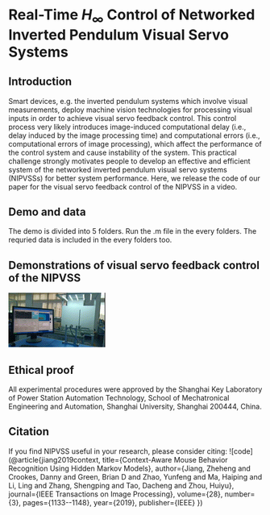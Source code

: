 # Real-Time $H_{\infty}$ Control of Networked Inverted Pendulum Visual Servo Systems
## Introduction
Smart devices, e.g. the inverted pendulum systems which involve visual measurements, deploy machine vision technologies for processing visual inputs in order to achieve visual servo feedback control. This control process very likely introduces image-induced computational delay (i.e., delay induced by the image processing time) and computational errors (i.e., computational errors of image processing), which affect the performance of the control system and cause instability of the system. This practical challenge strongly motivates people to develop an effective and efficient system of the networked inverted pendulum visual servo systems (NIPVSSs) for better system performance. Here, we release the code of our paper for the visual servo feedback control of the NIPVSS in a video. 
## Demo and data
The demo is divided into 5 folders. Run the .m file in the every folders. The requried data is included in the every folders too.
## Demonstrations of visual servo feedback control of the NIPVSS
![image](https://github.com/Weiran2019/TCYB-Inverted-Pendulum-Code/blob/master/Experiments_Inveted_Pendulum_Platform.gif)
## Ethical proof
All experimental procedures were approved by the Shanghai Key Laboratory of Power Station Automation Technology, School of Mechatronical Engineering and Automation, Shanghai University, Shanghai 200444, China.
## Citation
If you find NIPVSS useful in your research, please consider citing:
![code](@article{jiang2019context,
  title={Context-Aware Mouse Behavior Recognition Using Hidden Markov Models},
  author={Jiang, Zheheng and Crookes, Danny and Green, Brian D and Zhao, Yunfeng and Ma, Haiping and Li, Ling and Zhang, Shengping and
  Tao, Dacheng and Zhou, Huiyu},
  journal={IEEE Transactions on Image Processing},
  volume={28},
  number={3},
  pages={1133--1148},
  year={2019},
  publisher={IEEE}
})
